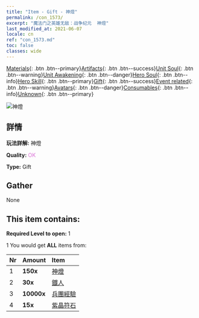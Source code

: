 ```yaml
---
title: "Item - Gift - 神燈"
permalink: /con_1573/
excerpt: "魔法门之英雄无敌：战争纪元  神燈"
last_modified_at: 2021-06-07
locale: cn
ref: "con_1573.md"
toc: false
classes: wide
---
```

 [Materials](/ItemsCN/){: .btn .btn--primary}[Artifacts](/ItemsCN/Artifacts/){: .btn .btn--success}[Unit Soul](/ItemsCN/UnitSoul/){: .btn .btn--warning}[Unit Awakening](/ItemsCN/UnitAwakening/){: .btn .btn--danger}[Hero Soul](/ItemsCN/HeroSoul/){: .btn .btn--info}[Hero Skill](/ItemsCN/HeroSkill/){: .btn .btn--primary}[Gift](/ItemsCN/Gift/){: .btn .btn--success}[Event related](/ItemsCN/Events/){: .btn .btn--warning}[Avatars](/ItemsCN/Avatars/){: .btn .btn--danger}[Consumables](/ItemsCN/Consumables/){: .btn .btn--info}[Unknown](/ItemsCN/Unknown/){: .btn .btn--primary}

 ![神燈](/images/t/i_907079.png)

## 詳情
 **玩法詳解:** 神燈

 **Quality:** <span style="color: #DA70D6">OK</span>

 **Type:** Gift

## Gather

  None

## This item contains:

 **Required Level to open:** 1

 1 You would get **ALL** items  from:

  | Nr | Amount |     Item    |
  |:---|:-------|:------------|
  | 1 |  **150x** | [神燈](/cn/Items/unt_239/) |  | 
  | 2 |  **30x** | [鐵人](/cn/Items/unt_237/) |  | 
  | 3 |  **10000x** | [兵團經驗](/cn/Items/con_902/) |  | 
  | 4 |  **15x** | [紫晶符石](/cn/Items/con_720/) |  | 
